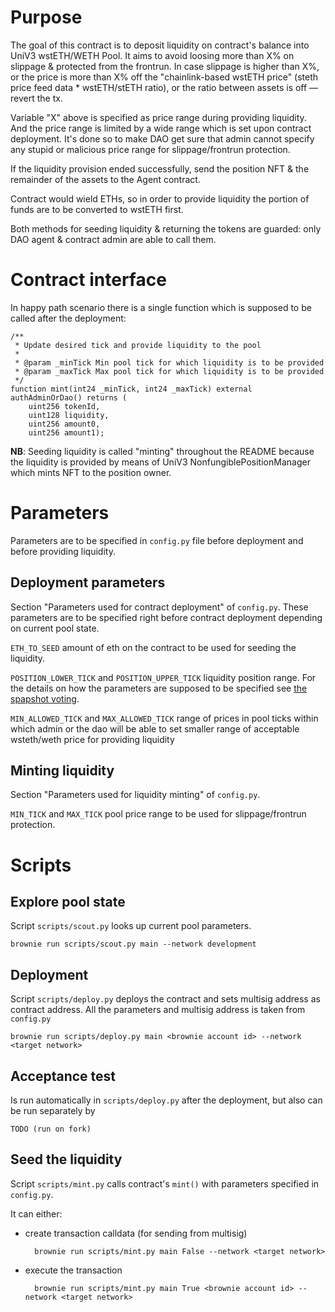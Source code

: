 # Purpose
The goal of this contract is to deposit liquidity on contract's balance into UniV3 wstETH/WETH Pool.
It aims to avoid loosing more than X% on slippage & protected from the frontrun.
In case slippage is higher than X%, or the price is more than X% off 
the "chainlink-based wstETH price" (steth price feed data * wstETH/stETH ratio), or the ratio between assets is off — revert the tx.

Variable "X" above is specified as price range during providing liquidity. And the price range is limited by a wide range which is set upon contract deployment. It's done so to make DAO get sure that admin cannot specify any stupid or malicious price range for slippage/frontrun protection.

If the liquidity provision ended successfully, send the position NFT & the remainder of the assets to the Agent contract.

Contract would wield ETHs, so in order to provide liquidity the portion of funds are to be converted to wstETH first.

Both methods for seeding liquidity & returning the tokens are guarded: only DAO agent & contract admin are able to call them.

# Contract interface
In happy path scenario there is a single function which is supposed to be called after the deployment:

    /**
     * Update desired tick and provide liquidity to the pool
     * 
     * @param _minTick Min pool tick for which liquidity is to be provided
     * @param _maxTick Max pool tick for which liquidity is to be provided
     */
    function mint(int24 _minTick, int24 _maxTick) external authAdminOrDao() returns (
        uint256 tokenId,
        uint128 liquidity,
        uint256 amount0,
        uint256 amount1);

**NB**: Seeding liquidity is called "minting" throughout the README because the liquidity is provided by means of UniV3 NonfungiblePositionManager which mints NFT to the position owner.

# Parameters
Parameters are to be specified in `config.py` file before deployment and before providing liquidity.

## Deployment parameters
Section "Parameters used for contract deployment" of `config.py`. These parameters are to be specified right before contract deployment depending on current pool state.

`ETH_TO_SEED` amount of eth on the contract to be used for seeding the liquidity.

`POSITION_LOWER_TICK` and `POSITION_UPPER_TICK` liquidity position range. For the details on how the parameters are supposed to be specified see [the spapshot voting](https://snapshot.org/#/lido-snapshot.eth/proposal/0xefb45e54b77d782e0ae3cebd76e0b1bedcc70778289fd561bc0d063eb3598dae).

`MIN_ALLOWED_TICK` and `MAX_ALLOWED_TICK` range of prices in pool ticks within which admin or the dao will be able to set smaller range of acceptable wsteth/weth price for providing liquidity 

## Minting liquidity
Section "Parameters used for liquidity minting" of `config.py`.

`MIN_TICK` and `MAX_TICK` pool price range to be used for slippage/frontrun protection.

# Scripts

## Explore pool state
Script `scripts/scout.py` looks up current pool parameters.

    brownie run scripts/scout.py main --network development

## Deployment
Script `scripts/deploy.py` deploys the contract and sets multisig address as contract address. All the parameters and multisig address is taken from `config.py`

    brownie run scripts/deploy.py main <brownie account id> --network <target network>

## Acceptance test
Is run automatically in `scripts/deploy.py` after the deployment, but also can be run separately by

    TODO (run on fork)

## Seed the liquidity
Script `scripts/mint.py` calls contract's `mint()` with parameters specified in `config.py`.

It can either:

- create transaction calldata (for sending from multisig)

        brownie run scripts/mint.py main False --network <target network>

- execute the transaction

        brownie run scripts/mint.py main True <brownie account id> --network <target network>
